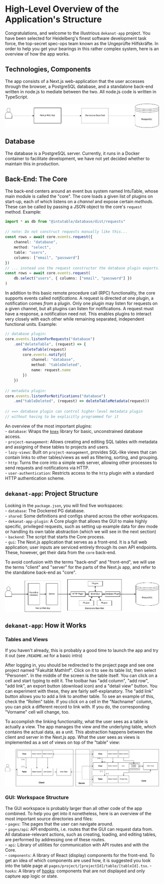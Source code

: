 # High-Level Overview of the Application's Structure

Congratulations, and welcome to the illustrious `dekanat-app` project.
You have been selected for Heidelberg's finest software development
task force, the top-secret spec-ops team known as the Ungeprüfte Hilfskräfte.
In order to help you get your bearings in this rather complex system, here
is an overview of how the app works.

## Technologies, Components
The app consists of a Next.js web-application that the user accesses through
the browser, a PostgreSQL database, and a standalone back-end written in
node.js to mediate between the two. All node.js code is written in TypeScript.

![Application Overview](overview_1.jpg)

## Database
The database is a PostgreSQL server. Currently, it runs in a Docker container
to facilitate development, we have not yet decided whether to maintain
this in production.

## Back-End: The Core
The back-end centers around an event bus system named IntuTable, whose
main module is called the "core". The core loads a given list of plugins
on start-up, each of which listens on a _channel_ and expose certain
_methods_. These can be called by passing a JSON object to the
core's `request` method.
Example:
```typescript
import * as db from "@intutable/database/dist/requests"

// note: Do not construct requests manually like this...
const rows = await core.events.request({
    channel: "database",
    method: "select",
    table: "users",
    columns: ["email", "password"]
})
// ... instead use the request constructor the database plugin exports:
const rows = await core.events.request(
    db.select("users", { columns: ["email", "password"] })
)
```
In addition to this basic remote procedure call (RPC) functionality, the
core supports events called _notifications_. A request is directed _at_
one plugin, a notification comes _from_ a plugin. Only one plugin may
listen for requests on a given channel, but all plugins can listen for
notifications. A request must have a response, a notification need not.
This enables plugins to interact very closely with each other while
remaining separated, independent functional units.
Example:
```typescript
// database plugin:
core.events.listenForRequests("database")
    .on("deleteTable", (request) => {
        deleteTable(request)
        core.events.notify({
            channel: "database",
            method: "tableDeleted",
            name: request.name
        })
    })

// metadata plugin:
core.events.listenForNotifications("database")
    .on("tableDeleted", (request) => deleteTableMetadata(request))

// ==> database plugin can control higher-level metadata plugin
// without having to be explicitly programmed for it
```
An overview of the most important plugins:  
    - `database`: Wraps the [`knex`](https://knexjs.org/) library for
    basic, unconstrained database access.  
    - `project-management`: Allows creating and editing SQL tables with
    metadata and assigning of these tables to projects and users.  
    - `lazy-views`: Built on `project-management`, provides SQL-like views
    that can contain links to other tables/views as well as filtering, sorting,
    and grouping.  
    - `http`: Turns the core into a simple web server, allowing other processes
    to send requests and notifications via HTTP.  
    - `user-authentication`: Restricts access to the `http` plugin with a
    standard HTTP authentication scheme.  

## `dekanat-app`: Project Structure
Looking in the `package.json`, you will find five workspaces:  
    - `database`: The Dockered PG database.  
    - `shared`: Some definitions and configs shared across the other
    workspaces.  
    - `dekanat-app-plugin`: A Core plugin that allows the GUI to make
    highly specific, privileged requests, such as setting up example
    data for dev mode or handling its own table abstraction (which
    we will see in the next section)  
    - `backend`: The script that starts the Core process.  
    - `gui`: The Next.js application that serves as a front-end. It is a
    full web application; user inputs are serviced entirely through its own
    API endpoints. These, however, get their data from the `core` back-end.  
  
To avoid confusion with the terms "back-end" and "front-end", we will use
the terms "client" and "server" for the parts of the Next.js app, and
refer to the standalone back-end as "core".

![Application Overview II: Components](overview_2.jpg)

## `dekanat-app`: How it Works
### Tables and Views
If you haven't already, this is probably a good time to launch the app and
try it out (see `/README.md` for a basic intro)

After logging in, you should be redirected to the project page and see one
project named "Fakultät MathInf". Click on it to see its table list, then
select "Personen". In the middle of the screen is the table itself.
You can click on a cell and start typing to edit it. The toolbar has
"add column", "add row", "add link", an export button (download icon) and
a "detail view" button. You can experiment with these, they are fairly
self-explanatory. The "add link" button allows you to add a link to another
table. To see an example of this, check the "Rollen" table. If you
click on a cell in the "Nachname" column, you can pick a different record
to link with. If you do, the corresponding "Vorname" cell will change, too.

To accomplish the linking functionality, what the user sees as a table
is actually a view. The app manages the view and the underlying table,
which contains the actual data, as a unit. This abstraction happens between
the client and server in the Next.js app. What the user sees as views
is implemented as a set of views on top of the "table" view:

![How Tables and Views are Implemented](tables_views.jpg)

### GUI: Workspace Structure
The GUI workspace is probably larger than all other code of the
app combined. To help you get into it nonetheless, here is an overview of
the most important source directories and files:  
    - `pages`: The pages that the user can navigate around.  
    - `pages/api`: API endpoints, i.e. routes that the GUI can request data
    from. All database-relevant actions, such as creating, loading, and
    editing tables, are performed by addressing one of these routes.  
    - `api`: Library of utilities for communication with API routes and with
    the Core.  
    - `components`: A library of React (display) components for the front-end.
    To get an idea of which components are used how, it is suggested you
    look into the table page at
    `pages/project/[projectId]/table/[tableId].tsx`.
    - `hooks`: A library of [hooks](https://reactjs.org/docs/hooks-intro.html):
    components that are not displayed and only capture app logic or state.  
